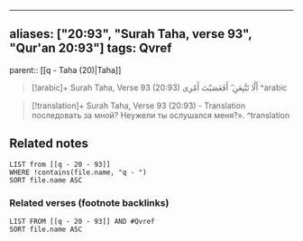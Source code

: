 
---
aliases: ["20:93", "Surah Taha, verse 93", "Qur'an 20:93"]
tags: Qvref
---

parent:: [[q - Taha (20)|Taha]]

> [!arabic]+ Surah Taha, Verse 93 (20:93)
> <span class="quran-arabic">أَلَّا تَتَّبِعَنِ ۖ أَفَعَصَيْتَ أَمْرِى</span>
^arabic

> [!translation]+ Surah Taha, Verse 93 (20:93) - Translation
> последовать за мной? Неужели ты ослушался меня?».
^translation



## Related notes
```dataview
LIST from [[q - 20 - 93]]
WHERE !contains(file.name, "q - ")
SORT file.name ASC
```

### Related verses (footnote backlinks)
```dataview
LIST FROM [[q - 20 - 93]] AND #Qvref
SORT file.name ASC
```

